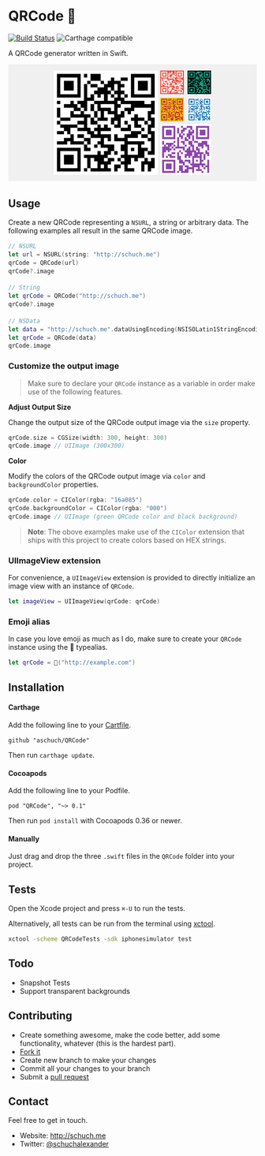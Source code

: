 # QRCode 🔳

[![Build Status](https://travis-ci.org/aschuch/QRCode.svg)](https://travis-ci.org/aschuch/QRCode)
![Carthage compatible](https://img.shields.io/badge/Carthage-compatible-4BC51D.svg?style=flat)

A QRCode generator written in Swift.

![QRCode Example](Resources/example.png)

## Usage

Create a new QRCode representing a `NSURL`, a string or arbitrary data.
The following examples all result in the same QRCode image.

```swift
// NSURL
let url = NSURL(string: "http://schuch.me")
qrCode = QRCode(url)
qrCode?.image

// String
let qrCode = QRCode("http://schuch.me")
qrCode?.image

// NSData
let data = "http://schuch.me".dataUsingEncoding(NSISOLatin1StringEncoding)
let qrCode = QRCode(data)
qrCode.image
```

### Customize the output image

> Make sure to declare your `QRCode` instance as a variable in order make use of the following features.

**Adjust Output Size**

Change the output size of the QRCode output image via the `size` property.

```swift
qrCode.size = CGSize(width: 300, height: 300)
qrCode.image // UIImage (300x300)
```

**Color**

Modify the colors of the QRCode output image via `color` and `backgroundColor` properties.

```swift
qrCode.color = CIColor(rgba: "16a085")
qrCode.backgroundColor = CIColor(rgba: "000")
qrCode.image // UIImage (green QRCode color and black background)
```

> **Note**: The obove examples make use of the `CIColor` extension that ships with this project to create colors based on HEX strings. 

### UIImageView extension

For convenience, a `UIImageView` extension is provided to directly initialize an image view with an instance of `QRCode`.

```swift
let imageView = UIImageView(qrCode: qrCode)
```

### Emoji alias

In case you love emoji as much as I do, make sure to create your `QRCode` instance using the 🔳 typealias.

```swift
let qrCode = 🔳("http://example.com")
``` 

## Installation

#### Carthage

Add the following line to your [Cartfile](https://github.com/Carthage/Carthage/blob/master/Documentation/Artifacts.md#cartfile).

```
github "aschuch/QRCode"
```

Then run `carthage update`.

#### Cocoapods

Add the following line to your Podfile.

```
pod "QRCode", "~> 0.1"
```

Then run `pod install` with Cocoapods 0.36 or newer.

#### Manually

Just drag and drop the three `.swift` files in the `QRCode` folder into your project.

## Tests

Open the Xcode project and press `⌘-U` to run the tests.

Alternatively, all tests can be run from the terminal using [xctool](https://github.com/facebook/xctool).

```bash
xctool -scheme QRCodeTests -sdk iphonesimulator test
```

## Todo

* Snapshot Tests
* Support transparent backgrounds

## Contributing

* Create something awesome, make the code better, add some functionality,
  whatever (this is the hardest part).
* [Fork it](http://help.github.com/forking/)
* Create new branch to make your changes
* Commit all your changes to your branch
* Submit a [pull request](http://help.github.com/pull-requests/)


## Contact

Feel free to get in touch.

* Website: <http://schuch.me>
* Twitter: [@schuchalexander](http://twitter.com/schuchalexander)
